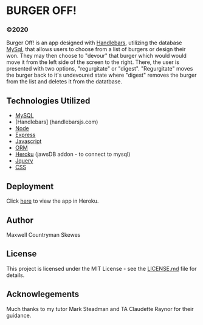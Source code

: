 # BURGER OFF!
### ©2020
Burger Off! is an app designed with [Handlebars](handlebarsjs.com), utilizing the database [MySql](https://www.mysql.com), that allows users to choose from a list of burgers or design their won. They may then choose to "devour" that burger which would would move it from the left side of the screen to the right. There, the user is presented with two options, "regurgitate" or "digest". "Regurgitate" moves the burger back to it's undevoured state where "digest" removes the burger from the list and deletes it from the datatbase.

## Technologies Utilized
* [MySQL](https://www.mysql.com)
* [Handlebars] (handlebarsjs.com)
* [Node](https://nodejs.org)
* [Express](expressjs.com)
* [Javascript](https://www.javascript.com)
* [ORM](https://www.npmjs.com/package/orm)
* [Heroku](https://www.heroku.com) (jawsDB addon - to connect to mysql)
* [Jquery](https://jquery.com)
* [CSS](https://www.w3schools.com/Css)

## Deployment
Click [here](https://burgeroff.herokuapp.com/) to view the app in Heroku.

## Author
Maxwell Countryman Skewes

## License
This project is licensed under the MIT License - see the [LICENSE.md](LICENSE.md) file for details.

## Acknowlegements
Much thanks to my tutor Mark Steadman and TA Claudette Raynor for their guidance.
